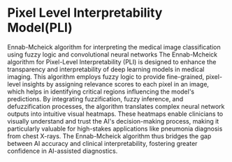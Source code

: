 # Pixel Level Interpretability Model(PLI)
Ennab-Mcheick algorithm for interpreting the medical image classification using fuzzy logic and convolutional neural networks
The Ennab-Mcheick algorithm for Pixel-Level Interpretability (PLI) is designed to enhance the transparency and interpretability of deep learning models in medical imaging. This algorithm employs fuzzy logic to provide fine-grained, pixel-level insights by assigning relevance scores to each pixel in an image, which helps in identifying critical regions influencing the model's predictions. By integrating fuzzification, fuzzy inference, and defuzzification processes, the algorithm translates complex neural network outputs into intuitive visual heatmaps. These heatmaps enable clinicians to visually understand and trust the AI's decision-making process, making it particularly valuable for high-stakes applications like pneumonia diagnosis from chest X-rays. The Ennab-Mcheick algorithm thus bridges the gap between AI accuracy and clinical interpretability, fostering greater confidence in AI-assisted diagnostics.


